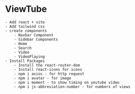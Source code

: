 # ViewTube
    - Add react + vite
    - Add tailwind css
    - create components
        - Navbar Component
        - Sidebar Components
        - Home
        - Search
        - Video
        - VideoPlaying
    - Install Packages    
        - Install the react-router-dom
        - Install react-icons for icons
        - npm i axios - for http request
        - npm i avatar - for image
        - npm i moment - to show timing on youtube video
        - npm i js-abbreviation-number - for numbers of views
        

